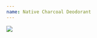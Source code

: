 ```yaml
---
name: Native Charcoal Deodorant
---
```


<a href="https://www.amazon.com/dp/B07V3TR2ST/ref=as_li_ss_il?coliid=I1OV2I6CAV98W8&colid=3A3G5PQI6U2UN&psc=1&ref_=lv_ov_lig_dp_it&linkCode=li2&tag=kombatkitchen-20&linkId=d611747a8ff10fca98d89270412a7954&language=en_US" target="_blank"><img border="0" src="//ws-na.amazon-adsystem.com/widgets/q?_encoding=UTF8&ASIN=B07V3TR2ST&Format=_SL160_&ID=AsinImage&MarketPlace=US&ServiceVersion=20070822&WS=1&tag=kombatkitchen-20&language=en_US" ></a><img src="https://ir-na.amazon-adsystem.com/e/ir?t=kombatkitchen-20&language=en_US&l=li2&o=1&a=B07V3TR2ST" width="1" height="1" border="0" alt="" style="border:none !important; margin:0px !important;" />
